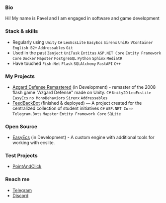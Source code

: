 ### Bio
Hi! My name is Pavel and I am engaged in software and game development

### Stack & skills
- Regularly using `Unity` `C#` `LeoEcsLite` `EasyEcs` `Sirenx` `UniRx` `VContainer` `English B2+` `Addressables` `Git` 
- Used in the past `Zenject` `UniTask` `Entitas` `ASP.NET Core` `Entity Framework Core` `Docker` `Mapster` `PostgreSQL` `Python` `Sphinx` `MediatR`
- Have touched `Fish-Net` `Flask` `SQLAlchemy` `FastAPI` `C++`

### My Projects
- [Azgard Defense Remastered](https://github.com/Doku4ae4ka/AzgardDefenceRemake) (in Development) - remaster of the 2008 flash game "Azgard Defense" made on Unity. `C#` `Unity2D` `LeoEcsLite` `EasyEcs` `no MonoBehaviors` `Sirenx` `Addressables`
- [FeedBackBot](https://github.com/Doku4ae4ka/FeedbackBot) (finished & deployed) — A project created for the centralized collection of student initiatives `C#` `ASP.NET Core` `Telegram.Bots` `Mapster` `Entity Framework Core` `SQLite`

### Open Source
- [EasyEcs](https://github.com/exerussus/1EasyEcs) (in Development) - A custom engine with additional tools for working with ecslite.

### Test Projects
- [PointAndClick](https://github.com/Doku4ae4ka/PointAndClick) 

### Reach me
- [Telegram](https://t.me/PavelDokuchaev)
- [Discord](https://discordapp.com/users/312879192784240643)

